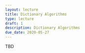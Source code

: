 ```yaml
---
layout: lecture
title: Dictionary Algorithms
type: lecture
draft: 1
description: Dictionary Algorithms
due_date: 2020-05-27
---
```


TBD